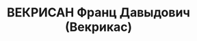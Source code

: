 ---
title: ВЕКРИСАН Франц Давыдович (Векрикас)
description: "Род. в 1893, Енисейская губ., Канский окр., с. Новоселово, поляк. Проживал:\
  \ г. Красноярск. Мастер по электрооборудованию на ПВРЗ \n  Арестован 10.04.1937.\
  \ Обв.: участие в к.-р. организации. Приговор: ВК ВС СССР, 15.07.1938 – ВМН. Расстрелян\
  \ 15.07.1938, в г. Красноярске. \n  Реабилитирован Красноярским крайсудом 10.06.1958"
---